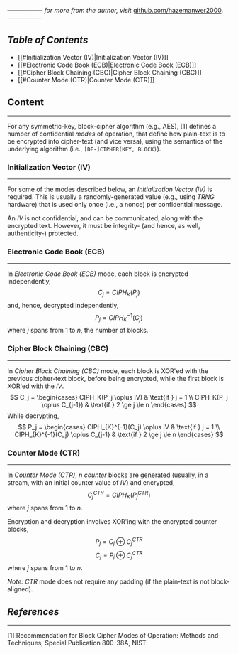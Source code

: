 ──────── *for more from the author, visit* [github.com/hazemanwer2000](https://github.com/hazemanwer2000). ────────
## *Table of Contents*
- [[#Initialization Vector (IV)|Initialization Vector (IV)]]
- [[#Electronic Code Book (ECB)|Electronic Code Book (ECB)]]
- [[#Cipher Block Chaining (CBC)|Cipher Block Chaining (CBC)]]
- [[#Counter Mode (CTR)|Counter Mode (CTR)]]
## Content
---
For any symmetric-key, block-cipher algorithm (e.g., AES), [1] defines a number of confidential *modes* of operation, that define how plain-text is to be encrypted into cipher-text (and vice versa), using the semantics of the underlying algorithm (i.e., `[DE-]CIPHER(KEY, BLOCK)`).
### Initialization Vector (IV)
---
For some of the modes described below, an *Initialization Vector (IV)* is required. This is usually a randomly-generated value (e.g., using *TRNG* hardware) that is used only once (i.e., a nonce) per confidential message.

An *IV* is not confidential, and can be communicated, along with the encrypted text. However, it must be integrity- (and hence, as well, authenticity-) protected.
### Electronic Code Book (ECB)
---
In *Electronic Code Book (ECB)* mode, each block is encrypted independently,
$$C_j = CIPH_K(P_j)$$
and, hence, decrypted independently,
$$P_j = CIPH_{K}^{-1}(C_j)$$
where $j$ spans from $1$ to $n$, the number of blocks.
### Cipher Block Chaining (CBC)
---
In *Cipher Block Chaining (CBC)* mode, each block is XOR'ed with the previous cipher-text block, before being encrypted, while the first block is XOR'ed with the *IV*.
$$
C_j = \begin{cases} 
	CIPH_K(P_j \oplus IV) & \text{if } j = 1 \\
	CIPH_K(P_j \oplus C_{j-1}) & \text{if } 2 \ge j \le n
\end{cases}
$$
While decrypting,
$$
P_j = \begin{cases} 
	CIPH_{K}^{-1}(C_j) \oplus IV & \text{if } j = 1 \\
	CIPH_{K}^{-1}(C_j) \oplus C_{j-1} & \text{if } 2 \ge j \le n
\end{cases}
$$
### Counter Mode (CTR)
---
In *Counter Mode (CTR)*, $n$ *counter* blocks are generated (usually, in a stream, with an initial counter value of *IV*) and encrypted,
$$C_j^{CTR} = CIPH_K(P_j^{CTR})$$
where $j$ spans from $1$ to $n$.

Encryption and decryption involves XOR'ing with the encrypted counter blocks,
$$P_j = C_j \oplus C_j^{CTR}$$
$$C_j = P_j \oplus C_j^{CTR}$$
where $j$ spans from $1$ to $n$.

*Note:* *CTR* mode does not require any padding (if the plain-text is not block-aligned).
## *References*
---
[1] Recommendation for Block Cipher Modes of Operation: Methods and Techniques, Special Publication 800-38A, NIST